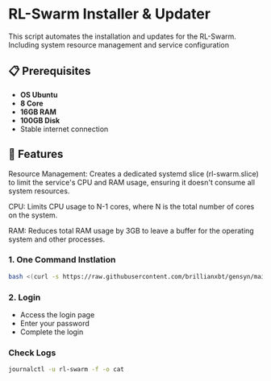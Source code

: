 # RL-Swarm Installer & Updater
This script automates the installation and updates for the RL-Swarm. Including system resource management and service configuration

## 📋 Prerequisites

- **OS Ubuntu**
- **8 Core**
- **16GB RAM**
- **100GB Disk**
- Stable internet connection

## 🚀 Features
Resource Management: Creates a dedicated systemd slice (rl-swarm.slice) to limit the service's CPU and RAM usage, ensuring it doesn't consume all system resources.

CPU: Limits CPU usage to N-1 cores, where N is the total number of cores on the system.

RAM: Reduces total RAM usage by 3GB to leave a buffer for the operating system and other processes.

### 1. One Command Instlation
```bash
bash <(curl -s https://raw.githubusercontent.com/brillianxbt/gensyn/main/systemd.sh)
```

### 2. Login

- Access the login page
- Enter your password
- Complete the login

### Check Logs
```bash
journalctl -u rl-swarm -f -o cat
```
